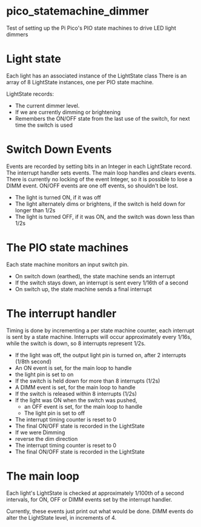 # pico_statemachine_dimmer

Test of setting up the Pi Pico's PIO state machines to drive LED light dimmers

# Light state
Each light has an associated instance of the LightState class
There is an array of 8 LightState instances, one per PIO state machine.

LightState records:
* The current dimmer level.
* If we are currently dimming or brightening
* Remembers the ON/OFF state from the last use of the switch, for next time the switch is used

# Switch Down Events
Events are recorded by setting bits in an Integer in each LightState record. The interrupt handler sets events. The main loop handles and clears events. There is currently no locking of the event Integer, so it is possible to lose a DIMM event. ON/OFF events are one off events, so shouldn't be lost.
* The light is turned ON, if it was off
* The light alternately dims or brightens, if the switch is held down for longer than 1/2s
* The light is turned OFF, if it was ON, and the switch was down less than 1/2s

# The PIO state machines
Each state machine monitors an input switch pin.
* On switch down (earthed), the state machine sends an interrupt
* If the switch stays down, an interrupt is sent every 1/16th of a second
* On switch up, the state machine sends a final interrupt

# The interrupt handler
Timing is done by incrementing a per state machine counter, each interrupt is sent by a state machine.
Interrupts will occur approximately every 1/16s, while the switch is down, so 8 interrupts represent 1/2s.

* If the light was off, the output light pin is turned on, after 2 interrupts (1/8th second)
 * An ON event is set, for the main loop to handle
 * the light pin is set to on
* If the switch is held down for more than 8 interrupts (1/2s)
 * A DIMM event is set, for the main loop to handle
* If the switch is released within 8 interrupts (1/2s)
 * If the light was ON when the switch was pushed,
   * an OFF event is set, for the main loop to handle
   * The light pin is set to off
 * The interrupt timing counter is reset to 0
 * The final ON/OFF state is recorded in the LightState
* If we were Dimming
 * reverse the dim direction
 * The interrupt timing counter is reset to 0
 * The final ON/OFF state is recorded in the LightState

# The main loop
Each light's LightState is checked at approximately 1/100th of a second intervals, for ON, OFF or DIMM events set by the interrupt handler.

Currently, these events just print out what would be done. DIMM events do alter the LightState level, in increments of 4.
